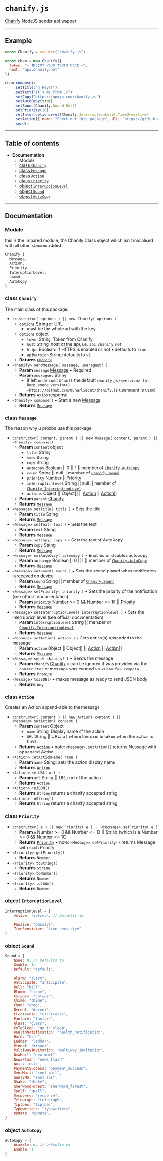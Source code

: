 # `chanify.js`

[Chanify](https://github.com/chanify/chanify) NodeJS sender api wapper

---

## Example

```javascript
const Chanify = require("chanify.js")

const chan = new Chanify({
  token: "< INSERT YOUR TOKEN HERE >",
  host: "api.chanify.net"
})

chan.compose()
    .setTitle("👋 Heya!")
    .setText("It's me from JS")
    .setCopy("https://npmjs.com/chanify.js")
    .setAutoCopy(true)
    .setSound(Chanify.Sound.Bell)
    .setPriority(10)
    .setInterruptionLevel(Chanify.InterruptionLevel.TimeSensitive)
    .setAction({ name: "Check out this package", URL: "https://github.com/0Charliecat/chanify.js" })
    .send()
```

---

## Table of contents

- **Documentation**
   - Module
   - [class `Chanify`](https://github.com/0Charliecat/chanify.js#class-chanify)
   - [class `Message`](https://github.com/0Charliecat/chanify.js#class-message)
   - [class `Action`](https://github.com/0Charliecat/chanify.js#class-action)
   - [class `Priority`](https://github.com/0Charliecat/chanify.js#class-priority)
   - [object `InteruptionLevel`](https://github.com/0Charliecat/chanify.js#object-interruptionlevel)
   - [object `Sound`](https://github.com/0Charliecat/chanify.js#object-sound)
   - [object `AutoCopy`](https://github.com/0Charliecat/chanify.js#object-autocopy)

---

## Documentation

### Module

this is the impored module, the Chanify Class object which isn't inicialised with all other classes added

```javascript
Chanify {
  Message,
  Action,
  Priority,
  InteruptionLevel,
  Sound,
  AutoCopy
}
```

### class `Chanify`

The main class of this package.

- `constructor( options ) || new Chanify( options )`
   - `options` String or URL
      - must be the whole url with the key
   - `options` object
      - `token` String: Token from Chanify
      - `host` String: host of the api, i.e. `api.chanify.net`
      - `https` Boolean: if HTTPS is enabled or not • defaults to `true`
      - `apiVersion` String: defaults to `v1`
   - **Returns** [`Chanify`](https://github.com/0Charliecat/chanify.js#class-chanify)
- `<Chanify>.sendMessage( message, useragent? )`
   - **Param** `message` [Message](https://github.com/0Charliecat/chanify.js#class-message) • Required
   - **Param** `useragent` String
      - if left `undefined` or `null` the default `chanify.js/<version> (on Node <node version>) +https://github.com/0Charliecat/chanify.js`  useragent is used
   - **Returns** `Axios` response
- `<Chanify>.compose()` • Start a new [Message](https://github.com/0Charliecat/chanify.js#class-message)
   - **Returns** [`Message`](https://github.com/0Charliecat/chanify.js#class-message)

### class `Message`

The reason why u probbs use this package

- `constructor( content, parent ) || new Message( content, parent ) || <Chanify>.compose()`
   - **Param** `content` object
      - `title` String
      - `text` String
      - `copy` String
      - `autocopy` Boolean || 0 || 1 || member of [`Chanify.AutoCopy`](https://github.com/0Charliecat/chanify.js#object-autocopy)
      - `sound` String || null || member of [`Chanify.Sound`](https://github.com/0Charliecat/chanify.js#object-sound)
      - `priority` Number || [Priority](https://github.com/0Charliecat/chanify.js#class-priority)
      - `interruptionlevel` String || null || member of [`Chanify.InterruptionLevel`](https://github.com/0Charliecat/chanify.js#object-interruptionlevel)
      - `actions` Object || Object[] || [Action](https://github.com/0Charliecat/chanify.js#class-action) || [Action](https://github.com/0Charliecat/chanify.js#class-action)[]
   - **Param** `parent` [Chanify](https://github.com/0Charliecat/chanify.js#class-chanify)
   - **Returns** [`Message`](https://github.com/0Charliecat/chanify.js#class-message)
- `<Message>.setTitle( title )` • Sets the title
   - **Param** `title` String
   - **Returns** [`Message`](https://github.com/0Charliecat/chanify.js#class-message)
- `<Message>.setText( text )` • Sets the text
   - **Param** `text` String
   - **Returns** [`Message`](https://github.com/0Charliecat/chanify.js#class-message)
- `<Message>.setCopy( copy )` • Sets the text of AutoCopy
   - **Param** `copy` String
   - **Returns** [`Message`](https://github.com/0Charliecat/chanify.js#class-message)
- `<Message>.setAutoCopy( autocopy )` • Enables or disables autocopy
   - **Param** `autocopy` Boolean || 0 || 1 || member of [`Chanify.AutoCopy`](https://github.com/0Charliecat/chanify.js#object-autocopy)
   - **Returns** [`Message`](https://github.com/0Charliecat/chanify.js#class-message)
- `<Message>.setSound( sound )` • Sets the sound played when notification is receved on device
   - **Param** `sound` String || member of [`Chanify.Sound`](https://github.com/0Charliecat/chanify.js#object-sound)
   - **Returns** [`Message`](https://github.com/0Charliecat/chanify.js#class-message)
- `<Message>.setPriority( priority )` • Sets the priority of the notification (see official documentation)
   - **Param** `priority` Number >= 0 && Number <= 10 || [Priority](https://github.com/0Charliecat/chanify.js#class-priority)
   - **Returns** [`Message`](https://github.com/0Charliecat/chanify.js#class-message)
- `<Message>.setInterruptionLevel( interruptionlevel )` • Sets the interruprion level (see official documentation)
   - **Param** `interruptionlevel` String || member of  [`Chanify.InterruptionLevel`](https://github.com/0Charliecat/chanify.js#object-interruptionlevel)
   - **Returns** [`Message`](https://github.com/0Charliecat/chanify.js#class-message)
- `<Message>.setAction( action )` • Sets action(s) appended to the message
   - **Param** `action` Object || Object[] || [Action](https://github.com/0Charliecat/chanify.js#class-action) || [Action](https://github.com/0Charliecat/chanify.js#class-action)[]
   - **Returns** [`Message`](https://github.com/0Charliecat/chanify.js#class-message)
- `<Message>.send( chanify? )` • Sends the message
   - **Param** `chanify` [Chanify](https://github.com/0Charliecat/chanify.js#class-chanify) • can be ignored if was provided via the `constructor` or message was created via `<Chanify>.compose`
   - **Returns** `Promise`
- `<Message>.toJSON()` • makes message as ready to send JSON body
   - **Returns** `Any`

### class `Action`

Creates an Action append-able to the message

- `constructor( content ) || new Action( content ) || <Message>.setAction( content )`
   - **Param** `content` Object
      - `name` String: Display name of the action
      - `URL` String || URL: url where the user is taken when the action is fired
   - **Returns** [`Action`](https://github.com/0Charliecat/chanify.js#class-action) • note: `<Message>.setAction()` returns Message with appended Action
- `<Action>.setActionName( name )`
   - **Param** `name` String: sets the action display name
   - **Returns** [`Action`](https://github.com/0Charliecat/chanify.js#class-action)
- `<Action>.setURL( url )`
   - **Param** `url` String || URL: url of the action
   - **Returns** [`Action`](https://github.com/0Charliecat/chanify.js#class-action)
- `<Action>.toJSON()`
   - **Returns** `String` returns a chanify accepted string
- `<Action>.toString()`
   - **Returns** `String` returns a chanify accepted string

### class `Priority`

- `constructor( e ) || new Priority( e ) || <Message>.setPriority( e )`
   - **Param** `e` Number >= 0 && Number <= 10 || String (which is a Number >= 0 && Number <= 10)
   - **Returns** [`Priority`](https://github.com/0Charliecat/chanify.js#class-priority) • note: `<Message>.setPriority()` returns Message with such Priority
- `<Priority>.getPriority()`
   - **Returns** `Number`
- `<Priority>.toString()`
   - **Returns** `String`
- `<Priority>.toNumber()`
   - **Returns** `Number`
- `<Priority>.toJSON()`
   - **Returns** `Number`

### object `InteruptionLevel`

```javascript
InterruptionLevel = {
    Active: "active", // Defaults to

    Passive: "passive",
    TimeSensitive: "time-sensitive"
}
```

### object `Sound`

```javascript
Sound = {
    None: 0, // Defaults to
    Enable: 1,
    Default: "default",

    Alarm: "alarm",
    Anticipate: "anticipate",
    Bell: "bell",
    Bloom: "bloom",
    Calypso: "calypso",
    Chime: "chime",
    Choo: "choo",
    Decent: "decent",
    Electronic: "electronic",
    Fanfare: "fanfare",
    Glass: "glass",
    GoToSleep: "go_to_sleep",
    HealthNotification: "health_notification",
    Horn: "horn",
    Ladder: "ladder",
    Minuet: "minuet",
    MultiwayInvitation: "multiway_invitation",
    NewMail: "new_mail",
    NewsFlash: "news_flash",
    Noir: "noir",
    PaymentSuccess: "payment_success",
    SentMail: "sent_mail",
    SentSMS: "sent_sms",
    Shake: "shake",
    SherwoodForest: "sherwood_forest",
    Spell: "spell",
    Suspense: "suspense",
    Telegraph: "telegraph",
    Tiptoes: "tiptoes",
    Typewriters: "typewriters",
    Update: "update",
}
```

### object `AutoCopy`

```javascript
AutoCopy = {
    Disable: 0, // Defaults to
    Enable: 1
}
```
